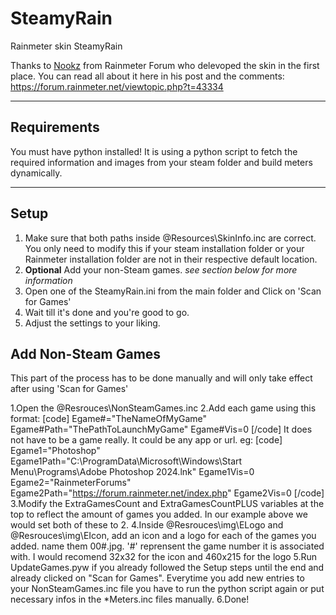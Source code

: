 # SteamyRain
 Rainmeter skin SteamyRain

Thanks to [Nookz](https://forum.rainmeter.net/memberlist.php?mode=viewprofile&u=71269) from Rainmeter Forum who delevoped the skin in the first place.
You can read all about it here in his post and the comments: https://forum.rainmeter.net/viewtopic.php?t=43334

---

## Requirements
You must have python installed!
It is using a python script to fetch the required information and images from your steam folder and build meters dynamically.

---

## Setup
1. Make sure that both paths inside @Resources\SkinInfo.inc are correct. You only need to modify this if your steam installation folder or your Rainmeter installation folder are not in their respective default location.
2. **Optional** Add your non-Steam games. *see section below for more information*
3. Open one of the SteamyRain.ini from the main folder and Click on 'Scan for Games'
4. Wait till it's done and you're good to go.
5. Adjust the settings to your liking.

## Add Non-Steam Games
This part of the process has to be done manually and will only take effect after using 'Scan for Games'

1.Open the @Resrouces\NonSteamGames.inc
2.Add each game using this format:
[code]
Egame#="TheNameOfMyGame"
Egame#Path="ThePathToLaunchMyGame"
Egame#Vis=0
[/code]
It does not have to be a game really. It could be any app or url. eg:
[code]
Egame1="Photoshop"
Egame1Path="C:\ProgramData\Microsoft\Windows\Start Menu\Programs\Adobe Photoshop 2024.lnk"
Egame1Vis=0
Egame2="RainmeterForums"
Egame2Path="https://forum.rainmeter.net/index.php"
Egame2Vis=0
[/code]
3.Modify the ExtraGamesCount and ExtraGamesCountPLUS variables at the top to reflect the amount of games you added.
In our example above we would set both of these to 2.
4.Inside @Resrouces\img\ELogo and @Resrouces\img\EIcon, add an icon and a logo for each of the games you added.
name them 00#.jpg. '#' reprensent the game number it is associated with.
I would recomend 32x32 for the icon and 460x215 for the logo
5.Run UpdateGames.pyw if you already followed the Setup steps until the end and already clicked on "Scan for Games". Everytime you add new entries to your NonSteamGames.inc file you have to run the python script again or put necessary infos in the *Meters.inc files manually.
6.Done!